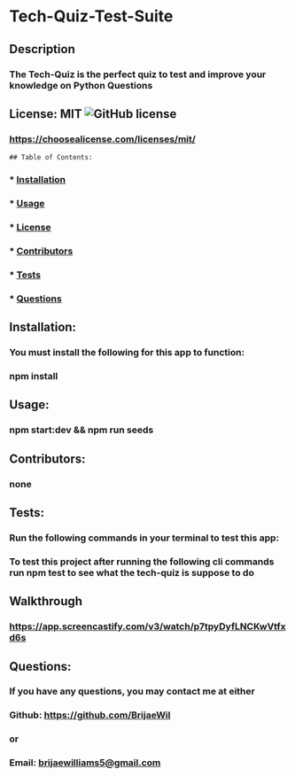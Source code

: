 # Tech-Quiz-Test-Suite
  ## Description
  ### The Tech-Quiz is the perfect quiz to test and improve your knowledge on Python Questions

  ## License: MIT  ![GitHub license](https://img.shields.io/github/license/Naereen/StrapDown.js.svg)
  ### https://choosealicense.com/licenses/mit/
    ## Table of Contents:
  ###  * [Installation](#installation)
  ###  * [Usage](#usage)
  ###  * [License](#license)
  ###  * [Contributors](#contributors)
  ###  * [Tests](#tests)
  ###  * [Questions](#questions)

  ## Installation:
  ### You must install the following for this app to function:
  ### npm install

  ## Usage:
  ### npm start:dev && npm run seeds

  ## Contributors:
  ### none

  ## Tests:
  ### Run the following commands in your terminal to test this app:
  ### To test this project after running the following cli commands run npm test to see what the tech-quiz is suppose to do

  ## Walkthrough
  ### https://app.screencastify.com/v3/watch/p7tpyDyfLNCKwVtfxd6s

  ## Questions:
  ### If you have any questions, you may contact me at either
  ### Github: https://github.com/BrijaeWil
  ### or
  ### Email: brijaewilliams5@gmail.com

